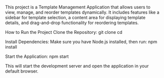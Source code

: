 This project is a Template Management Application that allows users to view, manage, and reorder templates dynamically. It includes features like a sidebar for template selection, a content area for displaying template details, and drag-and-drop functionality for reordering templates.

How to Run the Project
Clone the Repository:
git clone <repository-url>
cd <repository-folder>

Install Dependencies: Make sure you have Node.js installed, then run:
npm install

Start the Application:
npm start

This will start the development server and open the application in your default browser.